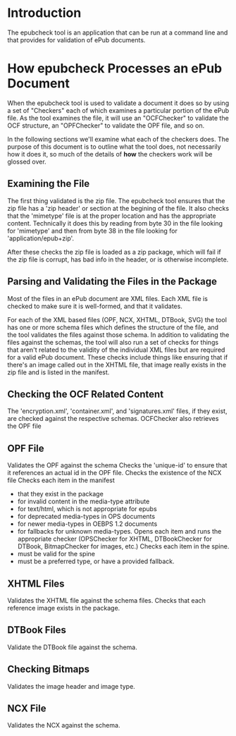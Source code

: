 # Introduction #

The epubcheck tool is an application that can be run at a command line and that provides for validation of ePub documents.

# How epubcheck Processes an ePub Document #

When the epubcheck tool is used to validate a document it does so by using a set of "Checkers" each of which examines a particular portion of the ePub file. As the tool examines the file, it will use an "OCFChecker" to validate the OCF structure, an "OPFChecker" to validate the OPF file, and so on.

In the following sections we'll examine what each of the checkers does. The purpose of this document is to outline what the tool does, not necessarily how it does it, so much of the details of **how** the checkers work will be glossed over.

## Examining the File ##

The first thing validated is the zip file. The epubcheck tool ensures that the zip file has a 'zip header' or section at the begining of the file. It also checks that the 'mimetype' file is at the proper location and has the appropriate content. Technically it does this by reading from byte 30 in the file looking for 'mimetype' and then from byte 38 in the file looking for 'application/epub+zip'.

After these checks the zip file is loaded as a zip package, which will fail if the zip file is corrupt, has bad info in the header, or is otherwise incomplete.

## Parsing and Validating the Files in the Package ##

Most of the files in an ePub document are XML files. Each XML file is checked to make sure it is well-formed, and that it validates.

For each of the XML based files (OPF, NCX, XHTML, DTBook, SVG) the tool has one or more schema files which defines the structure of the file, and the tool validates the files against those schema. In addition to validating the files against the schemas, the tool will also run a set of checks for things that aren't related to the validity of the individual XML files but are required for a valid ePub document. These checks include things like ensuring that if there's an image called out in the XHTML file, that image really exists in the zip file and is listed in the manifest.

## Checking the OCF Related Content ##

The 'encryption.xml', 'container.xml', and 'signatures.xml' files, if they exist, are checked against the respective schemas. OCFChecker also retrieves the OPF file

## OPF File ##
Validates the OPF against the schema
Checks the 'unique-id' to ensure that it references an actual id in the OPF file.
Checks the existence of the NCX file
Checks each item in the manifest
  * that they exist in the package
  * for invalid content in the media-type attribute
  * for text/html, which is not appropriate for epubs
  * for deprecated media-types in OPS documents
  * for newer media-types in OEBPS 1.2 documents
  * for fallbacks for unknown media-types.
Opens each item and runs the appropriate checker (OPSChecker for XHTML, DTBookChecker for DTBook, BitmapChecker for images, etc.)
Checks each item in the spine.
  * must be valid for the spine
  * must be a preferred type, or have a provided fallback.

## XHTML Files ##
Validates the XHTML file against the schema files.
Checks that each reference image exists in the package.

## DTBook Files ##
Validate the DTBook file against the schema.

## Checking Bitmaps ##
Validates the image header and image type.

## NCX File ##
Validates the NCX against the schema.